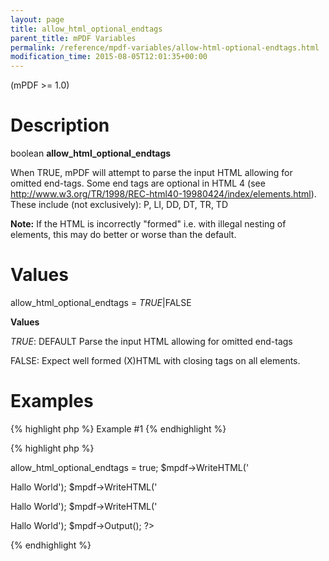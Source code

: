 ```yaml
---
layout: page
title: allow_html_optional_endtags
parent_title: mPDF Variables
permalink: /reference/mpdf-variables/allow-html-optional-endtags.html
modification_time: 2015-08-05T12:01:35+00:00
---
```


<p>(mPDF &gt;= 1.0)</p>

# Description

<p class="manual_block">boolean <b>allow_html_optional_endtags</b></p>
<p>When <span class="smallblock">TRUE</span>, mPDF will attempt to parse the input HTML allowing for omitted end-tags. Some end tags are optional in HTML 4 (see <a href="http://www.w3.org/TR/1998/REC-html40-19980424/index/elements.html">http://www.w3.org/TR/1998/REC-html40-19980424/index/elements.html</a>). These include (not exclusively): P, LI, DD, DT, TR, TD</p>

<div class="alert alert-info" role="alert"><strong>Note:</strong> If the HTML is incorrectly "formed" i.e. with illegal nesting of elements, this may do better or worse than the default.</div>

# Values

<p class="manual_param_dt"><span class="parameter">allow_html_optional_endtags</span> = <i><span class="smallblock">TRUE</span></i>|<span class="smallblock">FALSE</span></p>
<p class="manual_param_dd"><b>Values</b>

<i><span class="smallblock">TRUE</span></i>: <span class="smallblock">DEFAULT</span> Parse the input HTML allowing for omitted end-tags

<span class="smallblock">FALSE</span>: Expect well formed (X)HTML with closing tags on all elements.</p>

# Examples

{% highlight php %}
Example #1
{% endhighlight %}

{% highlight php %}
<?php

<?php

$mpdf=new mPDF();

$mpdf->allow_html_optional_endtags = true;

$mpdf->WriteHTML('<p>Hallo World');

$mpdf->WriteHTML('<p>Hallo World');

$mpdf->WriteHTML('<p>Hallo World');

$mpdf->Output();

?>
{% endhighlight %}

